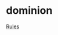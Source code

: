 # dominion

[Rules](https://www.dropbox.com/scl/fi/sy17citgp2k1377t60i3l/dominion.pdf?rlkey=ztwp0v7uu2wjufzjikz96kv05&dl=0)
